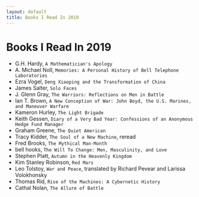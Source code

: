 ```yaml
---
layout: default
title: Books I Read In 2019
---
```

# Books I Read In 2019

- G.H. Hardy, `A Mathematician's Apology`
- A. Michael Noll, `Memories: A Personal History of Bell Telephone Laboratories`
- Ezra Vogel, `Deng Xiaoping and the Transformation of China`
- James Salter, `Solo Faces`
- J. Glenn Gray, `The Warriors: Reflections on Men in Battle`
- Ian T. Brown, `A New Conception of War: John Boyd, the U.S. Marines, and Maneuver Warfare`
- Kameron Hurley, `The Light Brigade`
- Keith Gessen, `Diary of a Very Bad Year: Confessions of an Anonymous Hedge Fund Manager`
- Graham Greene, `The Quiet American`
- Tracy Kidder, `The Soul of a New Machine`, reread
- Fred Brooks, `The Mythical Man-Month`
- bell hooks, `The Will To Change: Men, Masculinity, and Love`
- Stephen Platt, `Autumn in the Heavenly Kingdom`
- Kim Stanley Robinson, `Red Mars`
- Leo Tolstoy, `War and Peace`, translated by Richard Pevear and Larissa Volokhonsky
- Thomas Rid, `Rise of the Machines: A Cybernetic History`
- Cathal Nolan, `The Allure of Battle`
